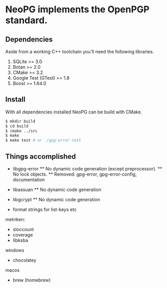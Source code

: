 # NeoPG implements the OpenPGP standard.

## Dependencies

Aside from a working C++ toolchain you'll need the following libraries.

1. SQLite >= 3.0
1. Botan >= 2.0
1. CMake >= 3.2
1. Google Test (GTest) >= 1.8
1. Boost >= 1.64.0

## Install

With all dependencies installed NeoPG can be build with CMake.

```bash
$ mkdir build
$ cd build
$ cmake ../src
$ make
$ make test # or ./gpg-error-test
```

## Things accomplished

* libgpg-error
** No dynamic code generation (except preprocessor).
** No lock objects.
** Removed: gpg-error, gpg-error-config, documentation
* libassuan
** No dynamic code generation
* libgcrypt
** No dynamic code generation

* format strings for list-keys etc

metriken:
- sloccount
- coverage
- libksba

windows
- chocolatey

macos
- brew (homebrew)
